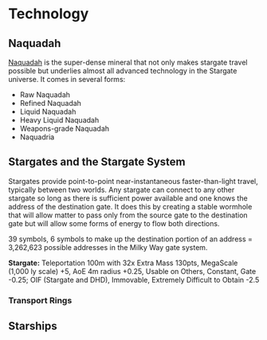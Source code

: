 # Technology

## Naquadah

[Naquadah](http://stargate.wikia.com/wiki/Naquadah) is the super-dense mineral that not only makes stargate travel possible but underlies almost all advanced technology in the Stargate universe. It comes in several forms:

* Raw Naquadah
* Refined Naquadah
* Liquid Naquadah
* Heavy Liquid Naquadah
* Weapons-grade Naquadah
* Naquadria

## Stargates and the Stargate System

Stargates provide point-to-point near-instantaneous faster-than-light travel, typically between two worlds. Any stargate can connect to any other stargate so long as there is sufficient power available and one knows the address of the destination gate. It does this by creating a stable wormhole that will allow matter to pass only from the source gate to the destination gate but will allow some forms of energy to flow both directions.

39 symbols, 6 symbols to make up the destination portion of an address = 3,262,623 possible addresses in the Milky Way gate system.

**Stargate:** Teleportation 100m with 32x Extra Mass 130pts, MegaScale (1,000 ly scale) +5, AoE 4m radius +0.25, Usable on Others, Constant, Gate -0.25; OIF (Stargate and DHD), Immovable, Extremely Difficult to Obtain -2.5

### Transport Rings

## Starships
